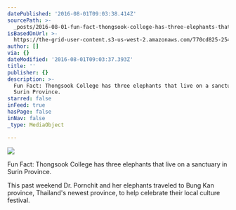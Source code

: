 ```yaml
---
datePublished: '2016-08-01T09:03:38.414Z'
sourcePath: >-
  _posts/2016-08-01-fun-fact-thongsook-college-has-three-elephants-that-live-on.md
isBasedOnUrl: >-
  https://the-grid-user-content.s3-us-west-2.amazonaws.com/770cd825-2548-4aed-a832-997b9761f7a5.jpg
author: []
via: {}
dateModified: '2016-08-01T09:03:37.393Z'
title: ''
publisher: {}
description: >-
  Fun Fact: Thongsook College has three elephants that live on a sanctuary in
  Surin Province.
starred: false
inFeed: true
hasPage: false
inNav: false
_type: MediaObject

---
```

![](https://the-grid-user-content.s3-us-west-2.amazonaws.com/770cd825-2548-4aed-a832-997b9761f7a5.jpg)

Fun Fact: Thongsook College has three elephants that live on a sanctuary in Surin Province.

This past weekend Dr. Pornchit and her elephants traveled to Bung Kan province, Thailand's newest province, to help celebrate their local culture festival.